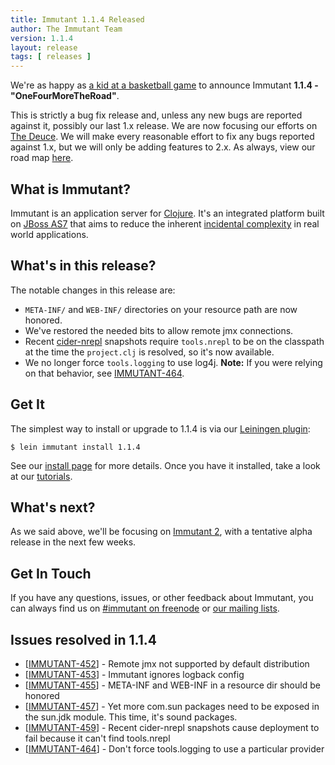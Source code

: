 ```yaml
---
title: Immutant 1.1.4 Released
author: The Immutant Team
version: 1.1.4
layout: release
tags: [ releases ]
---
```


We're as happy as
[a kid at a basketball game](https://www.youtube.com/watch?v=1uFU4D1pQqo)
to announce Immutant **1.1.4 - "OneFourMoreTheRoad"**.

This is strictly a bug fix release and, unless any new bugs are
reported against it, possibly our last 1.x release. We are now
focusing our efforts on [The Deuce](/news/2014/04/02/the-deuce/). We will
make every reasonable effort to fix any bugs reported against 1.x, but
we will only be adding features to 2.x. As always, view our road map
[here](https://issues.jboss.org/browse/IMMUTANT).

## What is Immutant?

Immutant is an application server for
[Clojure](http://clojure.org). It's an integrated platform built on
[JBoss AS7](http://www.jboss.org/as7) that aims to reduce the inherent
[incidental complexity](http://en.wikipedia.org/wiki/Accidental_complexity)
in real world applications.

## What's in this release?

The notable changes in this release are:

* `META-INF/` and `WEB-INF/` directories on your resource path are now
  honored.
* We've restored the needed bits to allow remote jmx connections.
* Recent [cider-nrepl](https://github.com/clojure-emacs/cider-nrepl)
  snapshots require `tools.nrepl` to be on the classpath at the time
  the `project.clj` is resolved, so it's now available.
* We no longer force `tools.logging` to use log4j. **Note:** If you were
  relying on that behavior, see
  [IMMUTANT-464](https://issues.jboss.org/browse/IMMUTANT-464).

## Get It

The simplest way to install or upgrade to 1.1.4 is via our
[Leiningen plugin](https://clojars.org/lein-immutant):

    $ lein immutant install 1.1.4

See our [install page](/install/) for more details. Once you have it
installed, take a look at our [tutorials](/tutorials/).

## What's next?

As we said above, we'll be focusing on
[Immutant 2](/news/2014/04/02/the-deuce/), with a tentative alpha
release in the next few weeks.

## Get In Touch

If you have any questions, issues, or other feedback about Immutant,
you can always find us on [#immutant on freenode](/community/) or
[our mailing lists](/community/mailing_lists).

## Issues resolved in 1.1.4

<ul>
<li>[<a href='https://issues.jboss.org/browse/IMMUTANT-452'>IMMUTANT-452</a>] -         Remote jmx not supported by default distribution</li>
<li>[<a href='https://issues.jboss.org/browse/IMMUTANT-453'>IMMUTANT-453</a>] -         Immutant ignores logback config</li>
<li>[<a href='https://issues.jboss.org/browse/IMMUTANT-455'>IMMUTANT-455</a>] -         META-INF and WEB-INF in a resource dir should be honored</li>
<li>[<a href='https://issues.jboss.org/browse/IMMUTANT-457'>IMMUTANT-457</a>] -         Yet more com.sun packages need to be exposed in the sun.jdk module. This time, it&#39;s sound packages.</li>
<li>[<a href='https://issues.jboss.org/browse/IMMUTANT-459'>IMMUTANT-459</a>] -         Recent cider-nrepl snapshots cause deployment to fail because it can&#39;t find tools.nrepl</li>
<li>[<a href='https://issues.jboss.org/browse/IMMUTANT-464'>IMMUTANT-464</a>] -         Don&#39;t force tools.logging to use a particular provider</li>
</ul>
